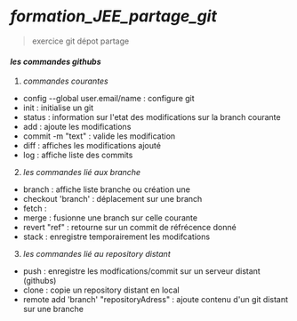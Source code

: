# *formation_JEE_partage_git*
> exercice git dépot partage

#### _les commandes githubs_


1. *commandes courantes*
  * config --global user.email/name : configure git
  * init : initialise un git
  * status : information sur l'etat des modifications sur la branch courante
  * add :  ajoute les modifications
  * commit -m "text" : valide les modification
  * diff : affiches les modifications ajouté
  * log : affiche liste des commits


2. *les commandes lié aux branche*
  * branch :  affiche liste branche ou création une
  * checkout 'branch' : déplacement sur une branch
  * fetch :
  * merge : fusionne une branch sur celle courante
  * revert "ref" : retourne sur un commit de réfrécence donné
  * stack : enregistre temporairement les modifcations


3. *les commandes lié au repository distant*
  * push : enregistre les modfications/commit sur un serveur distant (githubs)
  *  clone : copie un repository distant en local
  * remote add 'branch' "repositoryAdress" : ajoute contenu d'un git distant sur une branche
